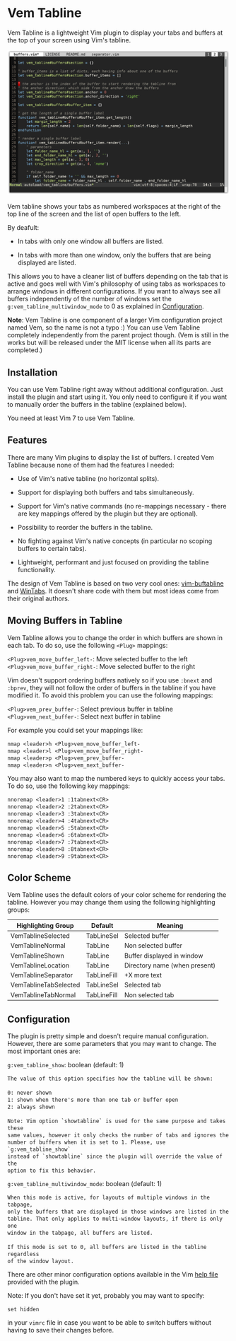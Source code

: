 
Vem Tabline
===========

Vem Tabline is a lightweight Vim plugin to display your tabs and buffers at the
top of your screen using Vim's tabline.

![Screenshot](doc/screenshots/one-window.png)

Vem tabline shows your tabs as numbered workspaces at the right of the top line
of the screen and the list of open buffers to the left.

By deafult:

* In tabs with only one window all buffers are listed.

* In tabs with more than one window, only the buffers that are being displayed
  are listed.

This allows you to have a cleaner list of buffers depending on the tab that is
active and goes well with Vim's philosophy of using tabs as workspaces to
arrange windows in different configurations. If you want to always see all
buffers independently of the number of windows set the
`g:vem_tabline_multiwindow_mode` to 0 as explained in
[Configuration](#configuration).

**Note**: Vem Tabline is one component of a larger Vim configuration project
named Vem, so the name is not a typo :) You can use Vem Tabline completely
independently from the parent project though. (Vem is still in the works but
will be released under the MIT license when all its parts are completed.)

Installation
------------

You can use Vem Tabline right away without additional configuration. Just
install the plugin and start using it. You only need to configure it if you
want to manually order the buffers in the tabline (explained below).

You need at least Vim 7 to use Vem Tabline.

Features
--------

There are many Vim plugins to display the list of buffers. I created Vem
Tabline because none of them had the features I needed:

* Use of Vim's native tabline (no horizontal splits).

* Support for displaying both buffers and tabs simultaneously.

* Support for Vim's native commands (no re-mappings necessary - there are
  key mappings offered by the plugin but they are optional).

* Possibility to reorder the buffers in the tabline.

* No fighting against Vim's native concepts (in particular no
  scoping buffers to certain tabs).

* Lightweight, performant and just focused on providing the tabline
  functionality.

The design of Vem Tabline is based on two very cool ones:
[vim-buftabline](https://github.com/ap/vim-buftabline) and
[WinTabs](https://github.com/zefei/vim-wintabs). It doesn't share code with
them but most ideas come from their original authors.

Moving Buffers in Tabline
-------------------------

Vem Tabline allows you to change the order in which buffers are shown in each
tab. To do so, use the following `<Plug>` mappings:

`<Plug>vem_move_buffer_left-`: Move selected buffer to the left
`<Plug>vem_move_buffer_right-`: Move selected buffer to the right

Vim doesn't support ordering buffers natively so if you use `:bnext` and
`:bprev`, they will not follow the order of buffers in the tabline if you have
modified it. To avoid this problem you can use the following mappings:

`<Plug>vem_prev_buffer-`: Select previous buffer in tabline
`<Plug>vem_next_buffer-`: Select next buffer in tabline

For example you could set your mappings like:
```
nmap <leader>h <Plug>vem_move_buffer_left-
nmap <leader>l <Plug>vem_move_buffer_right-
nmap <leader>p <Plug>vem_prev_buffer-
nmap <leader>n <Plug>vem_next_buffer-
```

You may also want to map the numbered keys to quickly access your tabs. To do
so, use the following key mappings:
```
nnoremap <leader>1 :1tabnext<CR>
nnoremap <leader>2 :2tabnext<CR>
nnoremap <leader>3 :3tabnext<CR>
nnoremap <leader>4 :4tabnext<CR>
nnoremap <leader>5 :5tabnext<CR>
nnoremap <leader>6 :6tabnext<CR>
nnoremap <leader>7 :7tabnext<CR>
nnoremap <leader>8 :8tabnext<CR>
nnoremap <leader>9 :9tabnext<CR>
```

Color Scheme
------------

Vem Tabline uses the default colors of your color scheme for rendering the
tabline. However you may change them using the following highlighting groups:

Highlighting Group    | Default     | Meaning
----------------------|-------------|------------------------------
VemTablineSelected    | TabLineSel  | Selected buffer
VemTablineNormal      | TabLine     | Non selected buffer
VemTablineShown       | TabLine     | Buffer displayed in window
VemTablineLocation    | TabLine     | Directory name (when present)
VemTablineSeparator   | TabLineFill | +X more text
VemTablineTabSelected | TabLineSel  | Selected tab
VemTablineTabNormal   | TabLineFill | Non selected tab

Configuration
-------------

The plugin is pretty simple and doesn't require manual configuration. However,
there are some parameters that you may want to change. The most important ones
are:

`g:vem_tabline_show`: boolean (default: 1)

    The value of this option specifies how the tabline will be shown:

    0: never shown
    1: shown when there's more than one tab or buffer open
    2: always shown

    Note: Vim option `showtabline` is used for the same purpose and takes these
    same values, however it only checks the number of tabs and ignores the
    number of buffers when it is set to 1. Please, use `g:vem_tabline_show`
    instead of `showtabline` since the plugin will override the value of the
    option to fix this behavior.

`g:vem_tabline_multiwindow_mode`: boolean (default: 1)

    When this mode is active, for layouts of multiple windows in the tabpage,
    only the buffers that are displayed in those windows are listed in the
    tabline. That only applies to multi-window layouts, if there is only one
    window in the tabpage, all buffers are listed.

    If this mode is set to 0, all buffers are listed in the tabline regardless
    of the window layout.

There are other minor configuration options available in the Vim [help
file](/doc/tabline.txt) provided with the plugin.

Note: If you don't have set it yet, probably you may want to specify:
```
set hidden
```
in your `vimrc` file in case you want to be able to switch buffers without
having to save their changes before.

